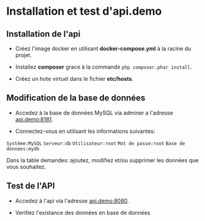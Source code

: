 # Installation et test d'api.demo

## Installation de l'api

- Créez l'image docker en utilisant **docker-compose.yml** à la racine du projet.

- Installez **composer** grace à la commande `php composer.phar install`.

- Créez un hote virtuel dans le fichier **etc/hosts**.

## Modification de la base de données

- Accedez à la base de données MySQL via adminer a l'adresse [api.demo:8181](http://api.demo:8181).

- Connectez-vous en utilisant les informations suivantes:

`Système:MySQL`
`Serveur:db`
`Utilisateur:root`
`Mot de passe:root`
`Base de données:mydb`

Dans la table demandes: ajoutez, modifiez et/ou supprimer les données que vous souhaitez.

## Test de l'API

- Accedez à l'api via l'adresse [api.demo:8080](http://api.demo:8080).

- Verifiez l'existance des données en base de données